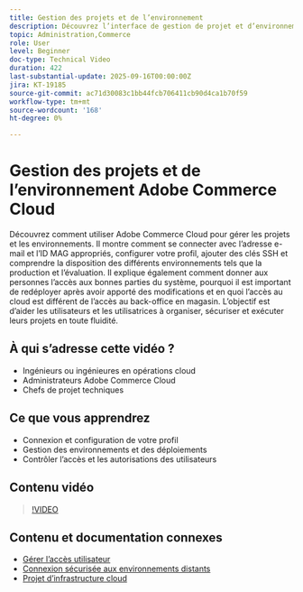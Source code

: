 ```yaml
---
title: Gestion des projets et de l’environnement
description: Découvrez l’interface de gestion de projet et d’environnement d’Adobe Commerce Cloud
topic: Administration,Commerce
role: User
level: Beginner
doc-type: Technical Video
duration: 422
last-substantial-update: 2025-09-16T00:00:00Z
jira: KT-19185
source-git-commit: ac71d30083c1bb44fcb706411cb90d4ca1b70f59
workflow-type: tm+mt
source-wordcount: '168'
ht-degree: 0%

---
```



# Gestion des projets et de l’environnement Adobe Commerce Cloud

Découvrez comment utiliser Adobe Commerce Cloud pour gérer les projets et les environnements. Il montre comment se connecter avec l’adresse e-mail et l’ID MAG appropriés, configurer votre profil, ajouter des clés SSH et comprendre la disposition des différents environnements tels que la production et l’évaluation. Il explique également comment donner aux personnes l’accès aux bonnes parties du système, pourquoi il est important de redéployer après avoir apporté des modifications et en quoi l’accès au cloud est différent de l’accès au back-office en magasin. L’objectif est d’aider les utilisateurs et les utilisatrices à organiser, sécuriser et exécuter leurs projets en toute fluidité.

## À qui s’adresse cette vidéo ?

* Ingénieurs ou ingénieures en opérations cloud
* Administrateurs Adobe Commerce Cloud
* Chefs de projet techniques

## Ce que vous apprendrez

* Connexion et configuration de votre profil
* Gestion des environnements et des déploiements
* Contrôler l’accès et les autorisations des utilisateurs

## Contenu vidéo

>[!VIDEO](https://video.tv.adobe.com/v/3474960/?learn=on&enablevpops)

## Contenu et documentation connexes

* [Gérer l’accès utilisateur](https://experienceleague.adobe.com/fr/docs/commerce-on-cloud/user-guide/project/user-access)
* [Connexion sécurisée aux environnements distants](https://experienceleague.adobe.com/fr/docs/commerce-on-cloud/user-guide/develop/secure-connections)
* [ Projet d’infrastructure cloud ](https://experienceleague.adobe.com/fr/docs/commerce-on-cloud/user-guide/project/overview)
